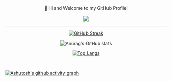 <div align="center">

</div>
<div align="center">
<span>👋 Hi and Welcome to my GitHub Profile!</span>
<br>
<br>
<img src="https://gpvc.arturio.dev/ed3ath">
</div>
<hr>
<div align="center">

[![GitHub Streak](https://github-readme-streak-stats.herokuapp.com?user=ed3ath&theme=dark)](https://git.io/streak-stats)

![Anurag's GitHub stats](https://github-readme-stats.vercel.app/api?username=ed3ath&show_icons=true&theme=radical)

</div>
<div align="center">

[![Top Langs](https://github-readme-stats.vercel.app/api/top-langs/?username=ed3ath&layout=compact&theme=radical)](https://github.com/anuraghazra/github-readme-stats)

</div>
<br>

[![Ashutosh's github activity graph](https://github-readme-activity-graph.vercel.app/graph?username=ed3ath&theme=tokyo-night)](https://github.com/ed3ath/github-readme-activity-graph)

<div align="center">



</div>
